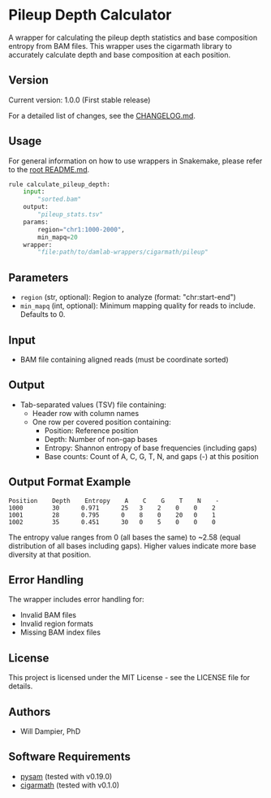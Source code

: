 # Pileup Depth Calculator

A wrapper for calculating the pileup depth statistics and base composition entropy from BAM files. This wrapper uses the cigarmath library to accurately calculate depth and base composition at each position.

## Version

Current version: 1.0.0 (First stable release)

For a detailed list of changes, see the [CHANGELOG.md](CHANGELOG.md).

## Usage

For general information on how to use wrappers in Snakemake, please refer to the [root README.md](../../../README.md).

```python
rule calculate_pileup_depth:
    input:
        "sorted.bam"
    output:
        "pileup_stats.tsv"
    params:
        region="chr1:1000-2000",
        min_mapq=20
    wrapper:
        "file:path/to/damlab-wrappers/cigarmath/pileup"
```

## Parameters

- `region` (str, optional): Region to analyze (format: "chr:start-end")
- `min_mapq` (int, optional): Minimum mapping quality for reads to include. Defaults to 0.

## Input
* BAM file containing aligned reads (must be coordinate sorted)

## Output
* Tab-separated values (TSV) file containing:
  - Header row with column names
  - One row per covered position containing:
    - Position: Reference position
    - Depth: Number of non-gap bases
    - Entropy: Shannon entropy of base frequencies (including gaps)
    - Base counts: Count of A, C, G, T, N, and gaps (-) at this position

## Output Format Example
```
Position    Depth    Entropy    A    C    G    T    N    -
1000        30      0.971      25   3    2    0    0    2
1001        28      0.795      0    8    0    20   0    1
1002        35      0.451      30   0    5    0    0    0
```

The entropy value ranges from 0 (all bases the same) to ~2.58 (equal distribution of all bases including gaps). Higher values indicate more base diversity at that position.

## Error Handling

The wrapper includes error handling for:
- Invalid BAM files
- Invalid region formats
- Missing BAM index files

## License

This project is licensed under the MIT License - see the LICENSE file for details.

## Authors
* Will Dampier, PhD

## Software Requirements
* [pysam](https://pysam.readthedocs.io/) (tested with v0.19.0)
* [cigarmath](https://github.com/DamLabResources/cigarmath) (tested with v0.1.0) 